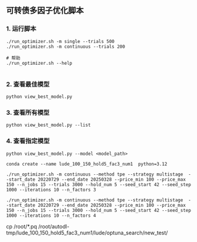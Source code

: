 ## 可转债多因子优化脚本


### 1. 运行脚本
```
./run_optimizer.sh -m single --trials 500
./run_optimizer.sh -m continuous --trials 200  

# 帮助
./run_optimizer.sh --help


```

### 2. 查看最佳模型
```
python view_best_model.py
```

### 3. 查看所有模型
```
python view_best_model.py --list
```

### 4. 查看指定模型
```
python view_best_model.py --model <model_path>
```

```
conda create --name lude_100_150_hold5_fac3_num1  python=3.12

./run_optimizer.sh -m continuous --method tpe --strategy multistage  --start_date 20220729 --end_date 20250328 --price_min 100 --price_max 150 --n_jobs 15 --trials 3000 --hold_num 5 --seed_start 42 --seed_step 1000 --iterations 10 --n_factors 3 

./run_optimizer.sh -m continuous --method tpe --strategy multistage  --start_date 20220729 --end_date 20250328 --price_min 100 --price_max 150 --n_jobs 15 --trials 3000 --hold_num 5 --seed_start 42 --seed_step 1000 --iterations 10 --n_factors 4 
```

cp /root/*.pq /root/autodl-tmp/lude_100_150_hold5_fac3_num1/lude/optuna_search/new_test/
